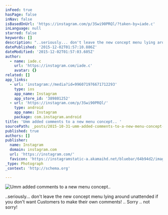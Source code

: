 ```yaml
---
inFeed: true
hasPage: false
inNav: false
isBasedOnUrl: 'https://instagram.com/p/3Swi90PRQl/?taken-by=iade.c'
inLanguage: null
starred: false
keywords: []
description: "..seriously... don't leave the new concept menu lying around unattended if you don't want Customers to make their own comments! .. Sorry .. not sorry!"
datePublished: '2015-12-02T01:57:10.886Z'
dateModified: '2015-12-02T01:57:03.605Z'
author:
  - name: iade.c
    url: 'https://instagram.com/iade.c'
    avatar: {}
related: []
app_links:
  - url: 'instagram://media?id=996071976671712293'
    type: ios
    app_name: Instagram
    app_store_id: '389801252'
  - url: 'https://instagram.com/p/3Swi90PRQl/'
    type: android
    app_name: Instagram
    package: com.instagram.android
title: 'Umm added comments to a new menu concept.. '
sourcePath: _posts/2015-10-31-umm-added-comments-to-a-new-menu-concept-probably-shouldn.md
published: true
authors: []
publisher:
  name: Instagram
  domain: instagram.com
  url: 'https://instagram.com/'
  favicon: 'https://instagramstatic-a.akamaihd.net/bluebar/64b94d2/images/ico/favicon.ico'
_type: Photograph
_context: 'http://schema.org'

---
```

![Umm added comments to a new menu concept.. ](https://scontent.cdninstagram.com/hphotos-xaf1/t51.2885-15/e15/11325242_818929598190136_1636353425_n.jpg)

..seriously... don't leave the new concept menu lying around unattended if you don't want Customers to make their own comments! .. Sorry .. not sorry!